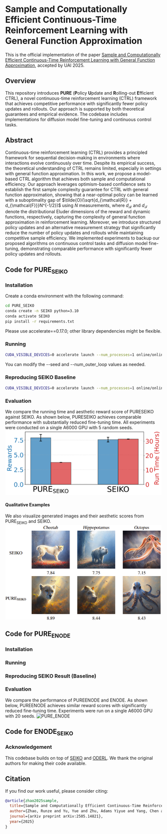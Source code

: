 <!-- <div align="center"> -->

<!-- TITLE -->
# **Sample and Computationally Efficient Continuous-Time Reinforcement Learning with General Function Approximation**  

This is the official implementation of the paper [Sample and Computationally Efficient Continuous-Time Reinforcement Learning with General Function Approximation](https://arxiv.org/abs/2505.14821), accepted by UAI 2025.

## Overview

This repository introduces **PURE** (**P**olicy **U**pdate and **R**olling-out **E**fficient CTRL), a novel continuous-time reinforcement learning (CTRL) framework that achieves competitive performance with significantly fewer policy updates and rollouts. Our approach is supported by both theoretical guarantees and empirical evidence. The codebase includes implementations for diffusion model fine-tuning and continuous control tasks.

## Abstract

Continuous-time reinforcement learning (CTRL) provides a principled framework for sequential decision-making in environments where interactions evolve continuously over time. Despite its empirical success, the theoretical understanding of CTRL remains limited, especially in settings with general function approximation. In this work, we propose a model-based CTRL algorithm that achieves both sample and computational efficiency. Our approach leverages optimism-based confidence sets to establish the first sample complexity guarantee for CTRL with general function approximation, showing that a near-optimal policy can be learned with a suboptimality gap of $\tilde{O}(\sqrt{d_{\mathcal{R}} + d_{\mathcal{F}}}N^{-1/2})$ using $N$ measurements, where $d_{\mathcal{R}}$ and $d_{\mathcal{F}}$ denote the distributional Eluder dimensions of the reward and dynamic functions, respectively, capturing the complexity of general function approximation in reinforcement learning. Moreover, we introduce structured policy updates and an alternative measurement strategy that significantly reduce the number of policy updates and rollouts while maintaining competitive sample efficiency. We implemented experiments to backup our proposed algorithms  on continuous control tasks and diffusion model fine-tuning, demonstrating comparable performance with significantly fewer policy updates and rollouts.

## Code for $\text{PURE}_\text{SEIKO}$

### Installation

Create a conda environment with the following command:

```bash
cd PURE_SEIKO
conda create -n SEIKO python=3.10
conda activate SEIKO
pip install -r requirements.txt
```
Please use accelerate==0.17.0; other library dependencies might be flexible.

### Running
```bash
CUDA_VISIBLE_DEVICES=0 accelerate launch --num_processes=1 online/online_main_pure.py --config config/UCB.py:aesthetic --seed=31 --num_outer_loop=4
```
You can modify the --seed and --num_outer_loop values as needed.

### Reproducing SEIKO Baseline

```bash
CUDA_VISIBLE_DEVICES=0 accelerate launch --num_processes=1 online/online_main.py --config config/UCB.py:aesthetic
```

### Evaluation

We compare the running time and aesthetic reward score of $\text{PURE}\text{SEIKO}$ against $\text{SEIKO}$. As shown below, $\text{PURE}\text{SEIKO}$ achieves comparable performance with substantially reduced fine-tuning time. All experiments were conducted on a single A6000 GPU with 5 random seeds.
![PURE_SEIKO](PURE_SEIKO/assets/seiko.png)

#### Qualitative Examples

We also visualize generated images and their aesthetic scores from $\text{PURE}_\text{SEIKO}$ and $\text{SEIKO}$.
![Qualitative Comparison](PURE_SEIKO/assets/qualitative_comparison.png)

## Code for $\text{PURE}_\text{ENODE}$

### Installation

<!-- Create a conda environment with the following command:

```bash
cd PURE_SEIKO
conda create -n SEIKO python=3.10
conda activate SEIKO
pip install -r requirements.txt
```
Please use accelerate==0.17.0; other library dependencies might be flexible. -->

### Running
<!-- ```bash
CUDA_VISIBLE_DEVICES=0 accelerate launch --num_processes=1 online/online_main_pure.py --config config/UCB.py:aesthetic --seed=31 --num_outer_loop=4
```
here the seed and number of outer loops can be adjusted via command line. -->

### Reproducing SEIKO Result (Baseline)

<!-- ```bash
CUDA_VISIBLE_DEVICES=0 accelerate launch --num_processes=1 online/online_main.py --config config/UCB.py:aesthetic
``` -->

### Evaluation

We compare the performance of $\text{PURE}\text{ENODE}$ and $\text{ENODE}$. As shown below, $\text{PURE}\text{ENODE}$ achieves similar reward scores with significantly reduced fine-tuning time. Experiments were run on a single A6000 GPU with 20 seeds.
![PURE_ENODE](PURE_ENODE/assets/enode.png)

## Code for $\text{ENODE}_\text{SEIKO}$

### Acknowledgement

This codebase builds on top of [SEIKO](https://github.com/zhaoyl18/SEIKO) and [ODERL](https://github.com/cagatayyildiz/oderl).  We thank the original authors for making their code available.

## Citation

If you find our work useful, please consider citing:

```bibtex
@article{zhao2025sample,
  title={Sample and Computationally Efficient Continuous-Time Reinforcement Learning with General Function Approximation},
  author={Zhao, Runze and Yu, Yue and Zhu, Adams Yiyue and Yang, Chen and Zhou, Dongruo},
  journal={arXiv preprint arXiv:2505.14821},
  year={2025}
}
```
